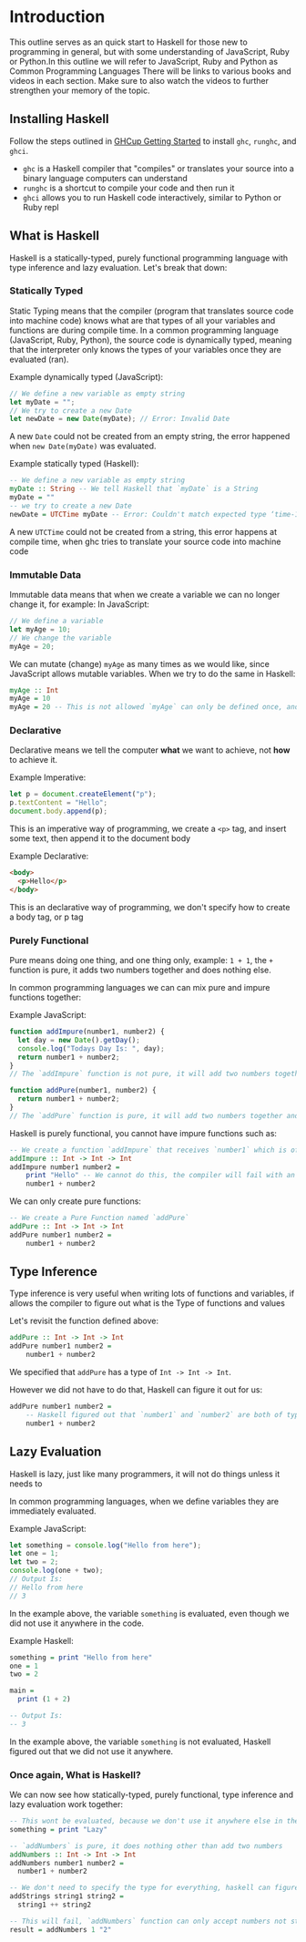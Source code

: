 # Introduction

This outline serves as an quick start to Haskell for those new to programming in general, but with some understanding of JavaScript, Ruby or Python.In this outline we will refer to JavaScript, Ruby and Python as Common Programming Languages
There will be links to various books and videos in each section. Make sure to also watch the videos to further strengthen your memory of the topic.

## Installing Haskell

Follow the steps outlined in [GHCup Getting Started](https://www.haskell.org/ghcup/install/) to install `ghc`, `runghc`, and `ghci`.

- `ghc` is a Haskell compiler that "compiles" or translates your source into a binary language computers can understand
- `runghc` is a shortcut to compile your code and then run it
- `ghci` allows you to run Haskell code interactively, similar to Python or Ruby repl

## What is Haskell

Haskell is a statically-typed, purely functional programming language with type inference and lazy evaluation.
Let's break that down:

### Statically Typed

Static Typing means that the compiler (program that translates source code into machine code) knows what are that types of all your variables and functions are during compile time. In a common programming language (JavaScript, Ruby, Python), the source code is dynamically typed, meaning that the interpreter only knows the types of your variables once they are evaluated (ran).

Example dynamically typed (JavaScript):

```javascript
// We define a new variable as empty string
let myDate = "";
// We try to create a new Date
let newDate = new Date(myDate); // Error: Invalid Date
```

A new `Date` could not be created from an empty string, the error happened when `new Date(myDate)` was evaluated.

Example statically typed (Haskell):

```haskell
-- We define a new variable as empty string
myDate :: String -- We tell Haskell that `myDate` is a String
myDate = ""
-- we try to create a new Date
newDate = UTCTime myDate -- Error: Couldn't match expected type ‘time-1.9.3:Data.Time.Calendar.Days.Day’ with actual type ‘String’
```

A new `UTCTime` could not be created from a string, this error happens at compile time, when ghc tries to translate your source code into machine code

### Immutable Data

Immutable data means that when we create a variable we can no longer change it, for example:
In JavaScript:

```js
// We define a variable
let myAge = 10;
// We change the variable
myAge = 20;
```

We can mutate (change) `myAge` as many times as we would like, since JavaScript allows mutable variables.
When we try to do the same in Haskell:

```haskell
myAge :: Int
myAge = 10
myAge = 20 -- This is not allowed `myAge` can only be defined once, and we cannot change it
```

### Declarative

Declarative means we tell the computer **what** we want to achieve, not **how** to achieve it.

Example Imperative:

```js
let p = document.createElement("p");
p.textContent = "Hello";
document.body.append(p);
```

This is an imperative way of programming, we create a `<p>` tag, and insert some text, then append it to the document body

Example Declarative:

```html
<body>
  <p>Hello</p>
</body>
```

This is an declarative way of programming, we don't specify how to create a body tag, or p tag

### Purely Functional

Pure means doing one thing, and one thing only, example: `1 + 1`, the `+` function is pure, it adds two numbers together and does nothing else.

In common programming languages we can can mix pure and impure functions together:

Example JavaScript:

```js
function addImpure(number1, number2) {
  let day = new Date().getDay();
  console.log("Todays Day Is: ", day);
  return number1 + number2;
}
// The `addImpure` function is not pure, it will add two numbers together, but also print todays Day to the console.

function addPure(number1, number2) {
  return number1 + number2;
}
// The `addPure` function is pure, it will add two numbers together and do nothing else.
```

Haskell is purely functional, you cannot have impure functions such as:

```haskell
-- We create a function `addImpure` that receives `number1` which is of type `Int`, a `number2` also `Int` type, and then returns a value that is also `Int` type.
addImpure :: Int -> Int -> Int
addImpure number1 number2 =
    print "Hello" -- We cannot do this, the compiler will fail with an error
    number1 + number2
```

We can only create pure functions:

```haskell
-- We create a Pure Function named `addPure`
addPure :: Int -> Int -> Int
addPure number1 number2 =
    number1 + number2
```

## Type Inference

Type inference is very useful when writing lots of functions and variables, if allows the compiler to figure out what is the Type of functions and values

Let's revisit the function defined above:

```haskell
addPure :: Int -> Int -> Int
addPure number1 number2 =
    number1 + number2
```

We specified that `addPure` has a type of `Int -> Int -> Int`.

However we did not have to do that, Haskell can figure it out for us:

```haskell
addPure number1 number2 =
    -- Haskell figured out that `number1` and `number2` are both of type `Int`, so we can add them together
    number1 + number2
```

## Lazy Evaluation

Haskell is lazy, just like many programmers, it will not do things unless it needs to

In common programming languages, when we define variables they are immediately evaluated.

Example JavaScript:

```js
let something = console.log("Hello from here");
let one = 1;
let two = 2;
console.log(one + two);
// Output Is:
// Hello from here
// 3
```

In the example above, the variable `something` is evaluated, even though we did not use it anywhere in the code.

Example Haskell:

```haskell
something = print "Hello from here"
one = 1
two = 2

main =
  print (1 + 2)

-- Output Is:
-- 3
```

In the example above, the variable `something` is not evaluated, Haskell figured out that we did not use it anywhere.

### Once again, What is Haskell?

We can now see how statically-typed, purely functional, type inference and lazy evaluation work together:

```haskell
-- This wont be evaluated, because we don't use it anywhere else in the code
something = print "Lazy"

-- `addNumbers` is pure, it does nothing other than add two numbers
addNumbers :: Int -> Int -> Int
addNumbers number1 number2 =
  number1 + number2

-- We don't need to specify the type for everything, haskell can figure it out.
addStrings string1 string2 =
  string1 ++ string2

-- This will fail, `addNumbers` function can only accept numbers not strings
result = addNumbers 1 "2"
```
